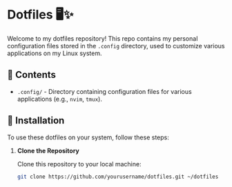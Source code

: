 # Dotfiles 🖥️✨

Welcome to my dotfiles repository! This repo contains my personal configuration files stored in the `.config` directory, used to customize various applications on my Linux system.

## 📂 Contents

- `.config/` - Directory containing configuration files for various applications (e.g., `nvim`, `tmux`).

## 🚀 Installation

To use these dotfiles on your system, follow these steps:

1. **Clone the Repository**

   Clone this repository to your local machine:

   ```bash
   git clone https://github.com/yourusername/dotfiles.git ~/dotfiles
